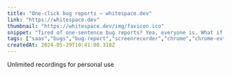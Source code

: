 ```yaml
---
title: "One-click bug reports – whitespace.dev"
link: "https://whitespace.dev"
thumbnail: "https://whitespace.dev/img/favicon.ico"
snippet: "Tired of one-sentence bug reports? Yea, everyone is. What if a zero-sentence bug report could tell the whole story? Whitespace lets you record a bug in your browser and share it as a link."
tags: ["saas","bugs","bug-report","screenrecorder","chrome","chrome-extension","video"]
createdAt: 2024-05-29T10:41:00.318Z
---
```

Unlimited recordings for personal use
